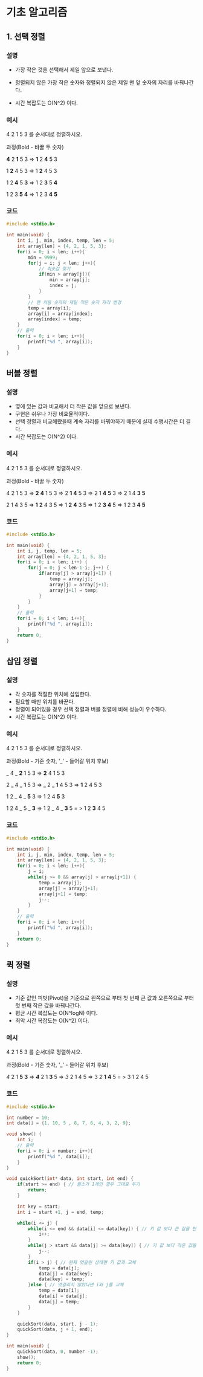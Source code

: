 # 기초 알고리즘





## 1. 선택 정렬



### 설명

* 가장 작은 것을 선택해서 제일 앞으로 보낸다.

* 정렬되지 않은 가장 작은 숫자와 정렬되지 않은 제일 맨 앞 숫자의 자리를 바꿔나간다.
* 시간 복잡도는 O(N^2) 이다.



### 예시

4 2 1 5 3 를 순서대로 정렬하시오.



과정(Bold - 바꿀 두 숫자)

**4** 2 **1** 5 3 => **1** 2 **4** 5 3

1 **2** 4 5 3 => 1 **2** 4 5 3

1 2 **4** 5 **3** => 1 2 **3** 5 **4**

1 2 3 **5** **4** => 1 2 3 **4** **5**



### 코드

```c++
#include <stdio.h>

int main(void) {
    int i, j, min, index, temp, len = 5;
    int array[len] = {4, 2, 1, 5, 3};
    for(i = 0; i < len; i++){
        min = 9999;
        for(j = i; j < len; j++){
            // 최솟값 찾기
            if(min > array[j]){
                min = array[j];
                index = j;
            }
        }
        // 맨 처음 숫자와 제일 작은 숫자 자리 변경
        temp = array[i];
        array[i] = array[index];
        array[index] = temp;
    }
    // 출력
    for(i = 0; i < len; i++){
        printf("%d ", array[i]);
    }
}
```



## 버블 정렬



### 설명

* 옆에 있는 값과 비교해서 더 작은 값을 앞으로 보낸다.
* 구현은 쉬우나 가장 비효율적이다.
* 선택 정렬과 비교해봤을때 계속 자리를 바꿔야하기 때문에 실제 수행시간은 더 길다.
* 시간 복잡도는 O(N^2) 이다.



### 예시

4 2 1 5 3 를 순서대로 정렬하시오.



과정(Bold - 바꿀 두 숫자)

4 2 1 5 3 => **2** **4** 1 5 3 => 2 **1** **4** 5 3 => 2 1 **4** **5** 3 => 2 1 4 **3** **5**

2 1 4 3 5 => **1** **2** 4 3 5 => 1 **2** **4** 3 5 => 1 2 **3** **4** 5 => 1 2 3 **4** **5**





### 코드

```c++
#include <stdio.h>

int main(void) {
    int i, j, temp, len = 5;
    int array[len] = {4, 2, 1, 5, 3};
    for(i = 0; i < len; i++) {
        for(j = 0; j < len-1-i; j++) {
            if(array[j] > array[j+1]) {
                temp = array[j];
                array[j] = array[j+1];
                array[j+1] = temp;
            }
        }
    }
    // 출력
    for(i = 0; i < len; i++){
        printf("%d ", array[i]);
    }
    return 0;
}
```



## 삽입 정렬



### 설명

- 각 숫자를 적절한 위치에 삽입한다.
- 필요할 때만 위치를 바꾼다.
- 정렬이 되어있을 경우 선택 정렬과 버블 정렬에 비해 성능이 우수하다.
- 시간 복잡도는 O(N^2) 이다.



### 예시

4 2 1 5 3 를 순서대로 정렬하시오.



과정(Bold - 기준 숫자, '_' - 들어갈 위치 후보)

_ 4 _ **2** 1 5 3 => **2** 4 1 5 3

2 _ 4 _ **1** 5 3 => _ 2 _ **1** 4 5 3 => **1** 2 4 5 3

1 2 _ 4 _ **5** 3 => 1 2 4 **5** 3

1 2 4 _ 5 _ **3** => 1 2 _ 4 _ **3** 5 = > 1 2 **3** 4 5





### 코드

```c++
#include <stdio.h>

int main(void) {
    int i, j, min, index, temp, len = 5;
    int array[len] = {4, 2, 1, 5, 3};
    for(i = 0; i < len; i++){
        j = i;
        while(j >= 0 && array[j] > array[j+1]) {
            temp = array[j];
            array[j] = array[j+1];
            array[j+1] = temp;
            j--;
        }
    }
    // 출력
    for(i = 0; i < len; i++){
        printf("%d ", array[i]);
    }
    return 0;
}
```



## 퀵 정렬



### 설명

- 기준 값인 피벗(Pivot)을 기준으로 왼쪽으로 부터 첫 번째 큰 값과 오른쪽으로 부터 첫 번째 작은 값을 바꿔나간다.
- 평균 시간 복잡도는 O(N^logN) 이다.
- 최악 시간 복잡도는 O(N^2) 이다.



### 예시

4 2 1 5 3 를 순서대로 정렬하시오.



과정(Bold - 기준 숫자, '_' - 들어갈 위치 후보)

*4* 2 1 **5** **3** => ***4*** 2 1 **3** 5 => *3* 2 1 4 5 => 3 *2* **1** **4** 5 = > 3 1 2 4 5







### 코드

```c++
#include <stdio.h>

int number = 10;
int data[] = {1, 10, 5 , 8, 7, 6, 4, 3, 2, 9};

void show() {
    int i;
    // 출력
    for(i = 0; i < number; i++){
        printf("%d ", data[i]);
    }
}

void quickSort(int* data, int start, int end) {
    if(start >= end) { // 원소가 1개인 경우 그대로 두기
        return;
    }

    int key = start;
    int i = start +1, j = end, temp;

    while(i <= j) {
        while(i <= end && data[i] <= data[key]) { // 키 값 보다 큰 값을 만날 때
            i++;
        }
        while(j > start && data[j] >= data[key]) { // 키 값 보다 작은 값을 만날 때
            j--;
        }
        if(i > j) { // 현재 엇갈린 상태면 키 값과 교체
            temp = data[j];
            data[j] = data[key];
            data[key] = temp;
        }else { // 엇갈리지 않았다면 i와 j를 교체
            temp = data[i];
            data[i] = data[j];
            data[j] = temp;
        }
    }

    quickSort(data, start, j - 1);
    quickSort(data, j + 1, end);
}

int main(void) {
    quickSort(data, 0, number -1);
    show();
    return 0;
}
```





















